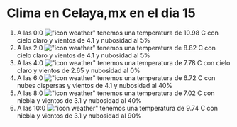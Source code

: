 # Clima en Celaya,mx en el dia 15

1. A las 0:0 !["icon weather"](http://openweathermap.org/img/w/01n.png) tenemos una temperatura de 10.98 C con cielo claro y  vientos de 4.1 y nubosidad al 5%
1. A las 2:0 !["icon weather"](http://openweathermap.org/img/w/01n.png) tenemos una temperatura de 8.82 C con cielo claro y  vientos de 4.1 y nubosidad al 5%
1. A las 4:0 !["icon weather"](http://openweathermap.org/img/w/01n.png) tenemos una temperatura de 7.78 C con cielo claro y  vientos de 2.65 y nubosidad al 0%
1. A las 6:0 !["icon weather"](http://openweathermap.org/img/w/03n.png) tenemos una temperatura de 6.72 C con nubes dispersas y  vientos de 4.1 y nubosidad al 40%
1. A las 8:0 !["icon weather"](http://openweathermap.org/img/w/50d.png) tenemos una temperatura de 7.02 C con niebla y  vientos de 3.1 y nubosidad al 40%
1. A las 10:0 !["icon weather"](http://openweathermap.org/img/w/50d.png) tenemos una temperatura de 9.74 C con niebla y  vientos de 3.1 y nubosidad al 90%
